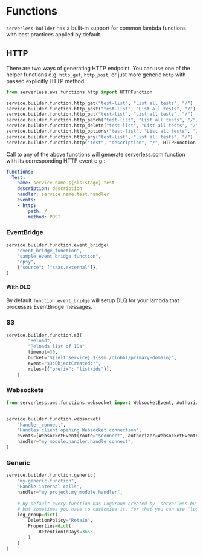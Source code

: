 # Functions

`serverless-builder` has a built-in support for common lambda functions with best practices applied by default.



## HTTP
There are two ways of generating HTTP endpoint. You can use one of the helper functions e.g. `http_get`, `http_post`,
or just more generic `http` with passed explicitly HTTP method.

```python
from serverless.aws.functions.http import HTTPFunction

service.builder.function.http_get("test-list", "List all tests", "/")
service.builder.function.http_post("test-list", "List all tests", "/")
service.builder.function.http_put("test-list", "List all tests", "/")
service.builder.function.http_patch("test-list", "List all tests", "/")
service.builder.function.http_delete("test-list", "List all tests", "/")
service.builder.function.http_options("test-list", "List all tests", "/")
service.builder.function.http_any("test-list", "List all tests", "/")
service.builder.function.http("test", "description", "/", HTTPFunction.POST)
```

Call to any of the above functions will generate serverless.com function with its corresponding HTTP event e.g.:
```yaml
functions:
  Test:
    name: service-name-${sls:stage}-test
    description: description
    handler: service_name.test.handler
    events:
    - http:
        path: /
        method: POST
```

### EventBridge
```python
service.builder.function.event_bridge(
    "event_bridge_function",
    "sample event bridge function",
    "epsy",
    {"source": ["saas.external"]},
)
```

#### With DLQ
By default `function.event_bridge` will setup DLQ for your lambda that processes EventBridge messages.

### S3
```python
service.builder.function.s3(
        "Reload",
        "Reloads list of IDs",
        timeout=30,
        bucket="${self:service}.${ssm:/global/primary-domain}",
        event="s3:ObjectCreated:*",
        rules=[{"prefix": "list/ids"}],
    )
```

### Websockets
```python
from serverless.aws.functions.websocket import WebsocketEvent, Authorizer as WebsocketEventAuthorizer


service.builder.function.websocket(
    "handler_connect",
    "Handles client opening Websocket connection",
    events=[WebsocketEvent(route="$connect", authorizer=WebsocketEventAuthorizer("HandleAuthorization"))],
    handler="my_module.handler.handle_connect",
)
```

### Generic
```python
service.builder.function.generic(
    "my-generic-function",
    "Handle internal calls",
    handler="my_project.my_module.handler",
    
    # By default every function has LogGroup created by `serverless-builder`
    # but sometimes you have to customise it, for that you can use `log_group`
    log_group=dict(
        DeletionPolicy="Retain",
        Properties=dict(
            RetentionInDays=3653,
        )
    )
)
```